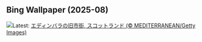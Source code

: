 ## Bing Wallpaper (2025-08)
![](https://www.bing.com/th?id=OHR.EdinburghFringe_JA-JP2026368495_UHD.jpg&w=1000)Latest: [エディンバラの旧市街, スコットランド (© MEDITERRANEAN/Getty Images)](https://www.bing.com/th?id=OHR.EdinburghFringe_JA-JP2026368495_UHD.jpg)